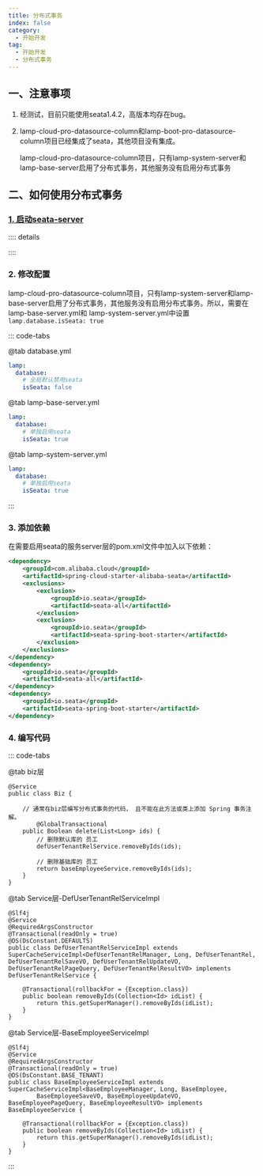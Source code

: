 ```yaml
---
title: 分布式事务
index: false
category:
  - 开始开发
tag:
  - 开始开发
  - 分布式事务
---
```


## 一、注意事项

1. 经测试，目前只能使用seata1.4.2，高版本均存在bug。

2. lamp-cloud-pro-datasource-column和lamp-boot-pro-datasource-column项目已经集成了seata，其他项目没有集成。

   lamp-cloud-pro-datasource-column项目，只有lamp-system-server和lamp-base-server启用了分布式事务，其他服务没有启用分布式事务

## 二、如何使用分布式事务

### [1. 启动seata-server](../start/单机版Seata启动.md)

:::: details

<!-- @include: ../start/单机版Seata启动.md#base -->

::::

### 2. 修改配置

lamp-cloud-pro-datasource-column项目，只有lamp-system-server和lamp-base-server启用了分布式事务，其他服务没有启用分布式事务。所以，需要在lamp-base-server.yml和 lamp-system-server.yml中设置`lamp.database.isSeata: true`

::: code-tabs

@tab database.yml

```yaml
lamp:
  database:
  	# 全局默认禁用seata
    isSeata: false
```

@tab lamp-base-server.yml

```yaml
lamp:
  database:
   	# 单独启用seata
    isSeata: true 
```

@tab lamp-system-server.yml

```yaml
lamp:
  database:
    # 单独启用seata
    isSeata: true 
```

:::

### 3. 添加依赖

在需要启用seata的服务server层的pom.xml文件中加入以下依赖：

```xml
<dependency>
    <groupId>com.alibaba.cloud</groupId>
    <artifactId>spring-cloud-starter-alibaba-seata</artifactId>
    <exclusions>
        <exclusion>
            <groupId>io.seata</groupId>
            <artifactId>seata-all</artifactId>
        </exclusion>
        <exclusion>
            <groupId>io.seata</groupId>
            <artifactId>seata-spring-boot-starter</artifactId>
        </exclusion>
    </exclusions>
</dependency>
<dependency>
    <groupId>io.seata</groupId>
    <artifactId>seata-all</artifactId>
</dependency>
<dependency>
    <groupId>io.seata</groupId>
    <artifactId>seata-spring-boot-starter</artifactId>
</dependency>
```

### 4. 编写代码

::: code-tabs

@tab biz层

```java{5}
@Service
public class Biz {

  	// 通常在biz层编写分布式事务的代码， 且不能在此方法或类上添加 Spring 事务注解。
		@GlobalTransactional
    public Boolean delete(List<Long> ids) {
        // 删除默认库的 员工
        defUserTenantRelService.removeByIds(ids);

      	// 删除基础库的 员工
        return baseEmployeeService.removeByIds(ids);
    }
}
```

@tab Service层-DefUserTenantRelServiceImpl

```java{8}
@Slf4j
@Service
@RequiredArgsConstructor
@Transactional(readOnly = true)
@DS(DsConstant.DEFAULTS)
public class DefUserTenantRelServiceImpl extends SuperCacheServiceImpl<DefUserTenantRelManager, Long, DefUserTenantRel, DefUserTenantRelSaveVO, DefUserTenantRelUpdateVO, DefUserTenantRelPageQuery, DefUserTenantRelResultVO> implements DefUserTenantRelService {

  	@Transactional(rollbackFor = {Exception.class})
    public boolean removeByIds(Collection<Id> idList) {
        return this.getSuperManager().removeByIds(idList);
    }
}
```

@tab Service层-BaseEmployeeServiceImpl

```java{9}
@Slf4j
@Service
@RequiredArgsConstructor
@Transactional(readOnly = true)
@DS(DsConstant.BASE_TENANT)
public class BaseEmployeeServiceImpl extends SuperCacheServiceImpl<BaseEmployeeManager, Long, BaseEmployee,
        BaseEmployeeSaveVO, BaseEmployeeUpdateVO, BaseEmployeePageQuery, BaseEmployeeResultVO> implements BaseEmployeeService {
          
  	@Transactional(rollbackFor = {Exception.class})
    public boolean removeByIds(Collection<Id> idList) {
        return this.getSuperManager().removeByIds(idList);
    }
}
```



:::